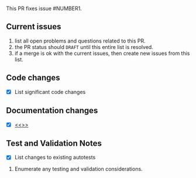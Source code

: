 
This PR fixes issue #NUMBER1.

## Current issues
1. list all open problems and questions related to this PR.
1. the PR status should `DRAFT` until this entire list is resolved.
1. if a merge is ok with the current issues, then create new issues from this list.

## Code changes
- [x] List significant code changes

## Documentation changes
- [x] [<<<DOCSPEC>>>](http://docs.gridlabd.us/index.html?owner=slacgismo&project=gridlabd&branch=<<<BRANCHNAME>>>&doc=<<<DOCPATHNAME>>>)

## Test and Validation Notes
- [x] List changes to existing autotests
1. Enumerate any testing and validation considerations.
